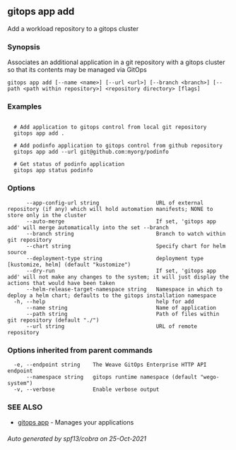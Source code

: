 ## gitops app add

Add a workload repository to a gitops cluster

### Synopsis

Associates an additional application in a git repository with a gitops cluster so that its contents may be managed via GitOps

```
gitops app add [--name <name>] [--url <url>] [--branch <branch>] [--path <path within repository>] <repository directory> [flags]
```

### Examples

```

  # Add application to gitops control from local git repository
  gitops app add .

  # Add podinfo application to gitops control from github repository
  gitops app add --url git@github.com:myorg/podinfo

  # Get status of podinfo application
  gitops app status podinfo

```

### Options

```
      --app-config-url string                  URL of external repository (if any) which will hold automation manifests; NONE to store only in the cluster
      --auto-merge                             If set, 'gitops app add' will merge automatically into the set --branch
      --branch string                          Branch to watch within git repository
      --chart string                           Specify chart for helm source
      --deployment-type string                 deployment type [kustomize, helm] (default "kustomize")
      --dry-run                                If set, 'gitops app add' will not make any changes to the system; it will just display the actions that would have been taken
      --helm-release-target-namespace string   Namespace in which to deploy a helm chart; defaults to the gitops installation namespace
  -h, --help                                   help for add
      --name string                            Name of application
      --path string                            Path of files within git repository (default "./")
      --url string                             URL of remote repository
```

### Options inherited from parent commands

```
  -e, --endpoint string    The Weave GitOps Enterprise HTTP API endpoint
      --namespace string   gitops runtime namespace (default "wego-system")
  -v, --verbose            Enable verbose output
```

### SEE ALSO

* [gitops app](gitops_app.md)	 - Manages your applications

###### Auto generated by spf13/cobra on 25-Oct-2021
